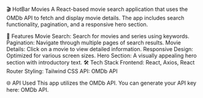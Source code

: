 🎬 HotBar Movies
A React-based movie search application that uses the OMDb API to fetch and display movie details. The app includes search functionality, pagination, and a responsive hero section.

🚀 Features
Movie Search: Search for movies and series using keywords.
Pagination: Navigate through multiple pages of search results.
Movie Details: Click on a movie to view detailed information.
Responsive Design: Optimized for various screen sizes.
Hero Section: A visually appealing hero section with introductory text.
🛠️ Tech Stack
Frontend: React, Axios, React Router
Styling: Tailwind CSS
API: OMDb API


🌐 API Used
This app utilizes the OMDb API. You can generate your API key here: OMDb API.


